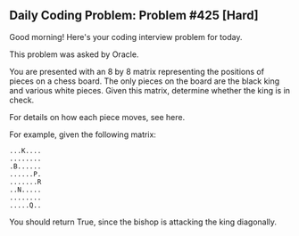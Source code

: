 ## Daily Coding Problem: Problem #425 [Hard]

Good morning! Here's your coding interview problem for today.

This problem was asked by Oracle.

You are presented with an 8 by 8 matrix representing the positions of pieces on a chess board. The only pieces on the board are the black king and various white pieces. Given this matrix, determine whether the king is in check.

For details on how each piece moves, see here.

For example, given the following matrix:

```
...K....
........
.B......
......P.
.......R
..N.....
........
.....Q..
```
You should return True, since the bishop is attacking the king diagonally.
